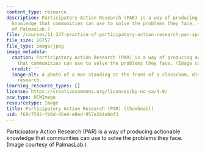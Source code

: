 ```yaml
---
content_type: resource
description: Participatory Action Research (PAR) is a way of producing actionable
  knowledge that communities can use to solve the problems they face. (Image courtesy
  of PalmasLab.)
file: /courses/11-237-practice-of-participatory-action-research-par-spring-2016/f69c7592fb8dd6e4e8ed957e264ebbf3_11-237S162-th.jpg
file_size: 26757
file_type: image/jpeg
image_metadata:
  caption: Participatory Action Research (PAR) is a way of producing actionable knowledge
    that communities can use to solve the problems they face. (Image courtesy of PalmasLab.)
  credit: ''
  image-alt: A photo of a man standing at the front of a classroom, discussing community
    research.
learning_resource_types: []
license: https://creativecommons.org/licenses/by-nc-sa/4.0/
ocw_type: OCWImage
resourcetype: Image
title: Participatory Action Research (PAR) (thumbnail)
uid: f69c7592-fb8d-d6e4-e8ed-957e264ebbf3
---
```

Participatory Action Research (PAR) is a way of producing actionable knowledge that communities can use to solve the problems they face. (Image courtesy of PalmasLab.)